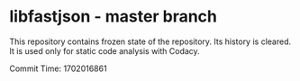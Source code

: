 # libfastjson - master branch

This repository contains frozen state of the repository.
Its history is cleared. It is used only for static code
analysis with Codacy.

Commit Time: 1702016861
